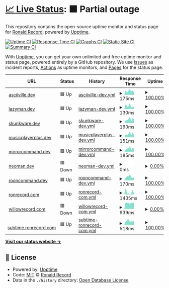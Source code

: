 # [📈 Live Status](https://doctorfree.github.io/upptime): <!--live status--> **🟧 Partial outage**

This repository contains the open-source uptime monitor and status page for [Ronald Record](http://ronrecord.com), powered by [Upptime](https://github.com/upptime/upptime).

[![Uptime CI](https://github.com/doctorfree/upptime/workflows/Uptime%20CI/badge.svg)](https://github.com/doctorfree/upptime/actions?query=workflow%3A%22Uptime+CI%22)
[![Response Time CI](https://github.com/doctorfree/upptime/workflows/Response%20Time%20CI/badge.svg)](https://github.com/doctorfree/upptime/actions?query=workflow%3A%22Response+Time+CI%22)
[![Graphs CI](https://github.com/doctorfree/upptime/workflows/Graphs%20CI/badge.svg)](https://github.com/doctorfree/upptime/actions?query=workflow%3A%22Graphs+CI%22)
[![Static Site CI](https://github.com/doctorfree/upptime/workflows/Static%20Site%20CI/badge.svg)](https://github.com/doctorfree/upptime/actions?query=workflow%3A%22Static+Site+CI%22)
[![Summary CI](https://github.com/doctorfree/upptime/workflows/Summary%20CI/badge.svg)](https://github.com/doctorfree/upptime/actions?query=workflow%3A%22Summary+CI%22)

With [Upptime](https://upptime.js.org), you can get your own unlimited and free uptime monitor and status page, powered entirely by a GitHub repository. We use [Issues](https://github.com/doctorfree/upptime/issues) as incident reports, [Actions](https://github.com/doctorfree/upptime/actions) as uptime monitors, and [Pages](https://doctorfree.github.io/upptime) for the status page.

<!--start: status pages-->
<!-- This summary is generated by Upptime (https://github.com/upptime/upptime) -->
<!-- Do not edit this manually, your changes will be overwritten -->
<!-- prettier-ignore -->
| URL | Status | History | Response Time | Uptime |
| --- | ------ | ------- | ------------- | ------ |
| <img alt="" src="https://icons.duckduckgo.com/ip3/asciiville.dev.ico" height="13"> [asciiville.dev](https://asciiville.dev) | 🟩 Up | [asciiville-dev.yml](https://github.com/doctorfree/upptime/commits/HEAD/history/asciiville-dev.yml) | <details><summary><img alt="Response time graph" src="./graphs/asciiville-dev/response-time-week.png" height="20"> 175ms</summary><br><a href="https://doctorfree.github.io/upptime/history/asciiville-dev"><img alt="Response time 158" src="https://img.shields.io/endpoint?url=https%3A%2F%2Fraw.githubusercontent.com%2Fdoctorfree%2Fupptime%2FHEAD%2Fapi%2Fasciiville-dev%2Fresponse-time.json"></a><br><a href="https://doctorfree.github.io/upptime/history/asciiville-dev"><img alt="24-hour response time 173" src="https://img.shields.io/endpoint?url=https%3A%2F%2Fraw.githubusercontent.com%2Fdoctorfree%2Fupptime%2FHEAD%2Fapi%2Fasciiville-dev%2Fresponse-time-day.json"></a><br><a href="https://doctorfree.github.io/upptime/history/asciiville-dev"><img alt="7-day response time 175" src="https://img.shields.io/endpoint?url=https%3A%2F%2Fraw.githubusercontent.com%2Fdoctorfree%2Fupptime%2FHEAD%2Fapi%2Fasciiville-dev%2Fresponse-time-week.json"></a><br><a href="https://doctorfree.github.io/upptime/history/asciiville-dev"><img alt="30-day response time 198" src="https://img.shields.io/endpoint?url=https%3A%2F%2Fraw.githubusercontent.com%2Fdoctorfree%2Fupptime%2FHEAD%2Fapi%2Fasciiville-dev%2Fresponse-time-month.json"></a><br><a href="https://doctorfree.github.io/upptime/history/asciiville-dev"><img alt="1-year response time 162" src="https://img.shields.io/endpoint?url=https%3A%2F%2Fraw.githubusercontent.com%2Fdoctorfree%2Fupptime%2FHEAD%2Fapi%2Fasciiville-dev%2Fresponse-time-year.json"></a></details> | <details><summary><a href="https://doctorfree.github.io/upptime/history/asciiville-dev">100.00%</a></summary><a href="https://doctorfree.github.io/upptime/history/asciiville-dev"><img alt="All-time uptime 100.00%" src="https://img.shields.io/endpoint?url=https%3A%2F%2Fraw.githubusercontent.com%2Fdoctorfree%2Fupptime%2FHEAD%2Fapi%2Fasciiville-dev%2Fuptime.json"></a><br><a href="https://doctorfree.github.io/upptime/history/asciiville-dev"><img alt="24-hour uptime 100.00%" src="https://img.shields.io/endpoint?url=https%3A%2F%2Fraw.githubusercontent.com%2Fdoctorfree%2Fupptime%2FHEAD%2Fapi%2Fasciiville-dev%2Fuptime-day.json"></a><br><a href="https://doctorfree.github.io/upptime/history/asciiville-dev"><img alt="7-day uptime 100.00%" src="https://img.shields.io/endpoint?url=https%3A%2F%2Fraw.githubusercontent.com%2Fdoctorfree%2Fupptime%2FHEAD%2Fapi%2Fasciiville-dev%2Fuptime-week.json"></a><br><a href="https://doctorfree.github.io/upptime/history/asciiville-dev"><img alt="30-day uptime 100.00%" src="https://img.shields.io/endpoint?url=https%3A%2F%2Fraw.githubusercontent.com%2Fdoctorfree%2Fupptime%2FHEAD%2Fapi%2Fasciiville-dev%2Fuptime-month.json"></a><br><a href="https://doctorfree.github.io/upptime/history/asciiville-dev"><img alt="1-year uptime 100.00%" src="https://img.shields.io/endpoint?url=https%3A%2F%2Fraw.githubusercontent.com%2Fdoctorfree%2Fupptime%2FHEAD%2Fapi%2Fasciiville-dev%2Fuptime-year.json"></a></details>
| <img alt="" src="https://icons.duckduckgo.com/ip3/lazyman.dev.ico" height="13"> [lazyman.dev](https://lazyman.dev) | 🟩 Up | [lazyman-dev.yml](https://github.com/doctorfree/upptime/commits/HEAD/history/lazyman-dev.yml) | <details><summary><img alt="Response time graph" src="./graphs/lazyman-dev/response-time-week.png" height="20"> 130ms</summary><br><a href="https://doctorfree.github.io/upptime/history/lazyman-dev"><img alt="Response time 155" src="https://img.shields.io/endpoint?url=https%3A%2F%2Fraw.githubusercontent.com%2Fdoctorfree%2Fupptime%2FHEAD%2Fapi%2Flazyman-dev%2Fresponse-time.json"></a><br><a href="https://doctorfree.github.io/upptime/history/lazyman-dev"><img alt="24-hour response time 122" src="https://img.shields.io/endpoint?url=https%3A%2F%2Fraw.githubusercontent.com%2Fdoctorfree%2Fupptime%2FHEAD%2Fapi%2Flazyman-dev%2Fresponse-time-day.json"></a><br><a href="https://doctorfree.github.io/upptime/history/lazyman-dev"><img alt="7-day response time 130" src="https://img.shields.io/endpoint?url=https%3A%2F%2Fraw.githubusercontent.com%2Fdoctorfree%2Fupptime%2FHEAD%2Fapi%2Flazyman-dev%2Fresponse-time-week.json"></a><br><a href="https://doctorfree.github.io/upptime/history/lazyman-dev"><img alt="30-day response time 176" src="https://img.shields.io/endpoint?url=https%3A%2F%2Fraw.githubusercontent.com%2Fdoctorfree%2Fupptime%2FHEAD%2Fapi%2Flazyman-dev%2Fresponse-time-month.json"></a><br><a href="https://doctorfree.github.io/upptime/history/lazyman-dev"><img alt="1-year response time 159" src="https://img.shields.io/endpoint?url=https%3A%2F%2Fraw.githubusercontent.com%2Fdoctorfree%2Fupptime%2FHEAD%2Fapi%2Flazyman-dev%2Fresponse-time-year.json"></a></details> | <details><summary><a href="https://doctorfree.github.io/upptime/history/lazyman-dev">100.00%</a></summary><a href="https://doctorfree.github.io/upptime/history/lazyman-dev"><img alt="All-time uptime 100.00%" src="https://img.shields.io/endpoint?url=https%3A%2F%2Fraw.githubusercontent.com%2Fdoctorfree%2Fupptime%2FHEAD%2Fapi%2Flazyman-dev%2Fuptime.json"></a><br><a href="https://doctorfree.github.io/upptime/history/lazyman-dev"><img alt="24-hour uptime 100.00%" src="https://img.shields.io/endpoint?url=https%3A%2F%2Fraw.githubusercontent.com%2Fdoctorfree%2Fupptime%2FHEAD%2Fapi%2Flazyman-dev%2Fuptime-day.json"></a><br><a href="https://doctorfree.github.io/upptime/history/lazyman-dev"><img alt="7-day uptime 100.00%" src="https://img.shields.io/endpoint?url=https%3A%2F%2Fraw.githubusercontent.com%2Fdoctorfree%2Fupptime%2FHEAD%2Fapi%2Flazyman-dev%2Fuptime-week.json"></a><br><a href="https://doctorfree.github.io/upptime/history/lazyman-dev"><img alt="30-day uptime 100.00%" src="https://img.shields.io/endpoint?url=https%3A%2F%2Fraw.githubusercontent.com%2Fdoctorfree%2Fupptime%2FHEAD%2Fapi%2Flazyman-dev%2Fuptime-month.json"></a><br><a href="https://doctorfree.github.io/upptime/history/lazyman-dev"><img alt="1-year uptime 100.00%" src="https://img.shields.io/endpoint?url=https%3A%2F%2Fraw.githubusercontent.com%2Fdoctorfree%2Fupptime%2FHEAD%2Fapi%2Flazyman-dev%2Fuptime-year.json"></a></details>
| <img alt="" src="https://icons.duckduckgo.com/ip3/skunkware.dev.ico" height="13"> [skunkware.dev](https://skunkware.dev) | 🟩 Up | [skunkware-dev.yml](https://github.com/doctorfree/upptime/commits/HEAD/history/skunkware-dev.yml) | <details><summary><img alt="Response time graph" src="./graphs/skunkware-dev/response-time-week.png" height="20"> 190ms</summary><br><a href="https://doctorfree.github.io/upptime/history/skunkware-dev"><img alt="Response time 156" src="https://img.shields.io/endpoint?url=https%3A%2F%2Fraw.githubusercontent.com%2Fdoctorfree%2Fupptime%2FHEAD%2Fapi%2Fskunkware-dev%2Fresponse-time.json"></a><br><a href="https://doctorfree.github.io/upptime/history/skunkware-dev"><img alt="24-hour response time 187" src="https://img.shields.io/endpoint?url=https%3A%2F%2Fraw.githubusercontent.com%2Fdoctorfree%2Fupptime%2FHEAD%2Fapi%2Fskunkware-dev%2Fresponse-time-day.json"></a><br><a href="https://doctorfree.github.io/upptime/history/skunkware-dev"><img alt="7-day response time 190" src="https://img.shields.io/endpoint?url=https%3A%2F%2Fraw.githubusercontent.com%2Fdoctorfree%2Fupptime%2FHEAD%2Fapi%2Fskunkware-dev%2Fresponse-time-week.json"></a><br><a href="https://doctorfree.github.io/upptime/history/skunkware-dev"><img alt="30-day response time 196" src="https://img.shields.io/endpoint?url=https%3A%2F%2Fraw.githubusercontent.com%2Fdoctorfree%2Fupptime%2FHEAD%2Fapi%2Fskunkware-dev%2Fresponse-time-month.json"></a><br><a href="https://doctorfree.github.io/upptime/history/skunkware-dev"><img alt="1-year response time 159" src="https://img.shields.io/endpoint?url=https%3A%2F%2Fraw.githubusercontent.com%2Fdoctorfree%2Fupptime%2FHEAD%2Fapi%2Fskunkware-dev%2Fresponse-time-year.json"></a></details> | <details><summary><a href="https://doctorfree.github.io/upptime/history/skunkware-dev">100.00%</a></summary><a href="https://doctorfree.github.io/upptime/history/skunkware-dev"><img alt="All-time uptime 100.00%" src="https://img.shields.io/endpoint?url=https%3A%2F%2Fraw.githubusercontent.com%2Fdoctorfree%2Fupptime%2FHEAD%2Fapi%2Fskunkware-dev%2Fuptime.json"></a><br><a href="https://doctorfree.github.io/upptime/history/skunkware-dev"><img alt="24-hour uptime 100.00%" src="https://img.shields.io/endpoint?url=https%3A%2F%2Fraw.githubusercontent.com%2Fdoctorfree%2Fupptime%2FHEAD%2Fapi%2Fskunkware-dev%2Fuptime-day.json"></a><br><a href="https://doctorfree.github.io/upptime/history/skunkware-dev"><img alt="7-day uptime 100.00%" src="https://img.shields.io/endpoint?url=https%3A%2F%2Fraw.githubusercontent.com%2Fdoctorfree%2Fupptime%2FHEAD%2Fapi%2Fskunkware-dev%2Fuptime-week.json"></a><br><a href="https://doctorfree.github.io/upptime/history/skunkware-dev"><img alt="30-day uptime 100.00%" src="https://img.shields.io/endpoint?url=https%3A%2F%2Fraw.githubusercontent.com%2Fdoctorfree%2Fupptime%2FHEAD%2Fapi%2Fskunkware-dev%2Fuptime-month.json"></a><br><a href="https://doctorfree.github.io/upptime/history/skunkware-dev"><img alt="1-year uptime 100.00%" src="https://img.shields.io/endpoint?url=https%3A%2F%2Fraw.githubusercontent.com%2Fdoctorfree%2Fupptime%2FHEAD%2Fapi%2Fskunkware-dev%2Fuptime-year.json"></a></details>
| <img alt="" src="https://icons.duckduckgo.com/ip3/musicplayerplus.dev.ico" height="13"> [musicplayerplus.dev](https://musicplayerplus.dev) | 🟩 Up | [musicplayerplus-dev.yml](https://github.com/doctorfree/upptime/commits/HEAD/history/musicplayerplus-dev.yml) | <details><summary><img alt="Response time graph" src="./graphs/musicplayerplus-dev/response-time-week.png" height="20"> 151ms</summary><br><a href="https://doctorfree.github.io/upptime/history/musicplayerplus-dev"><img alt="Response time 174" src="https://img.shields.io/endpoint?url=https%3A%2F%2Fraw.githubusercontent.com%2Fdoctorfree%2Fupptime%2FHEAD%2Fapi%2Fmusicplayerplus-dev%2Fresponse-time.json"></a><br><a href="https://doctorfree.github.io/upptime/history/musicplayerplus-dev"><img alt="24-hour response time 118" src="https://img.shields.io/endpoint?url=https%3A%2F%2Fraw.githubusercontent.com%2Fdoctorfree%2Fupptime%2FHEAD%2Fapi%2Fmusicplayerplus-dev%2Fresponse-time-day.json"></a><br><a href="https://doctorfree.github.io/upptime/history/musicplayerplus-dev"><img alt="7-day response time 151" src="https://img.shields.io/endpoint?url=https%3A%2F%2Fraw.githubusercontent.com%2Fdoctorfree%2Fupptime%2FHEAD%2Fapi%2Fmusicplayerplus-dev%2Fresponse-time-week.json"></a><br><a href="https://doctorfree.github.io/upptime/history/musicplayerplus-dev"><img alt="30-day response time 186" src="https://img.shields.io/endpoint?url=https%3A%2F%2Fraw.githubusercontent.com%2Fdoctorfree%2Fupptime%2FHEAD%2Fapi%2Fmusicplayerplus-dev%2Fresponse-time-month.json"></a><br><a href="https://doctorfree.github.io/upptime/history/musicplayerplus-dev"><img alt="1-year response time 171" src="https://img.shields.io/endpoint?url=https%3A%2F%2Fraw.githubusercontent.com%2Fdoctorfree%2Fupptime%2FHEAD%2Fapi%2Fmusicplayerplus-dev%2Fresponse-time-year.json"></a></details> | <details><summary><a href="https://doctorfree.github.io/upptime/history/musicplayerplus-dev">100.00%</a></summary><a href="https://doctorfree.github.io/upptime/history/musicplayerplus-dev"><img alt="All-time uptime 100.00%" src="https://img.shields.io/endpoint?url=https%3A%2F%2Fraw.githubusercontent.com%2Fdoctorfree%2Fupptime%2FHEAD%2Fapi%2Fmusicplayerplus-dev%2Fuptime.json"></a><br><a href="https://doctorfree.github.io/upptime/history/musicplayerplus-dev"><img alt="24-hour uptime 100.00%" src="https://img.shields.io/endpoint?url=https%3A%2F%2Fraw.githubusercontent.com%2Fdoctorfree%2Fupptime%2FHEAD%2Fapi%2Fmusicplayerplus-dev%2Fuptime-day.json"></a><br><a href="https://doctorfree.github.io/upptime/history/musicplayerplus-dev"><img alt="7-day uptime 100.00%" src="https://img.shields.io/endpoint?url=https%3A%2F%2Fraw.githubusercontent.com%2Fdoctorfree%2Fupptime%2FHEAD%2Fapi%2Fmusicplayerplus-dev%2Fuptime-week.json"></a><br><a href="https://doctorfree.github.io/upptime/history/musicplayerplus-dev"><img alt="30-day uptime 100.00%" src="https://img.shields.io/endpoint?url=https%3A%2F%2Fraw.githubusercontent.com%2Fdoctorfree%2Fupptime%2FHEAD%2Fapi%2Fmusicplayerplus-dev%2Fuptime-month.json"></a><br><a href="https://doctorfree.github.io/upptime/history/musicplayerplus-dev"><img alt="1-year uptime 100.00%" src="https://img.shields.io/endpoint?url=https%3A%2F%2Fraw.githubusercontent.com%2Fdoctorfree%2Fupptime%2FHEAD%2Fapi%2Fmusicplayerplus-dev%2Fuptime-year.json"></a></details>
| <img alt="" src="https://icons.duckduckgo.com/ip3/mirrorcommand.dev.ico" height="13"> [mirrorcommand.dev](https://mirrorcommand.dev) | 🟩 Up | [mirrorcommand-dev.yml](https://github.com/doctorfree/upptime/commits/HEAD/history/mirrorcommand-dev.yml) | <details><summary><img alt="Response time graph" src="./graphs/mirrorcommand-dev/response-time-week.png" height="20"> 185ms</summary><br><a href="https://doctorfree.github.io/upptime/history/mirrorcommand-dev"><img alt="Response time 172" src="https://img.shields.io/endpoint?url=https%3A%2F%2Fraw.githubusercontent.com%2Fdoctorfree%2Fupptime%2FHEAD%2Fapi%2Fmirrorcommand-dev%2Fresponse-time.json"></a><br><a href="https://doctorfree.github.io/upptime/history/mirrorcommand-dev"><img alt="24-hour response time 157" src="https://img.shields.io/endpoint?url=https%3A%2F%2Fraw.githubusercontent.com%2Fdoctorfree%2Fupptime%2FHEAD%2Fapi%2Fmirrorcommand-dev%2Fresponse-time-day.json"></a><br><a href="https://doctorfree.github.io/upptime/history/mirrorcommand-dev"><img alt="7-day response time 185" src="https://img.shields.io/endpoint?url=https%3A%2F%2Fraw.githubusercontent.com%2Fdoctorfree%2Fupptime%2FHEAD%2Fapi%2Fmirrorcommand-dev%2Fresponse-time-week.json"></a><br><a href="https://doctorfree.github.io/upptime/history/mirrorcommand-dev"><img alt="30-day response time 190" src="https://img.shields.io/endpoint?url=https%3A%2F%2Fraw.githubusercontent.com%2Fdoctorfree%2Fupptime%2FHEAD%2Fapi%2Fmirrorcommand-dev%2Fresponse-time-month.json"></a><br><a href="https://doctorfree.github.io/upptime/history/mirrorcommand-dev"><img alt="1-year response time 166" src="https://img.shields.io/endpoint?url=https%3A%2F%2Fraw.githubusercontent.com%2Fdoctorfree%2Fupptime%2FHEAD%2Fapi%2Fmirrorcommand-dev%2Fresponse-time-year.json"></a></details> | <details><summary><a href="https://doctorfree.github.io/upptime/history/mirrorcommand-dev">100.00%</a></summary><a href="https://doctorfree.github.io/upptime/history/mirrorcommand-dev"><img alt="All-time uptime 100.00%" src="https://img.shields.io/endpoint?url=https%3A%2F%2Fraw.githubusercontent.com%2Fdoctorfree%2Fupptime%2FHEAD%2Fapi%2Fmirrorcommand-dev%2Fuptime.json"></a><br><a href="https://doctorfree.github.io/upptime/history/mirrorcommand-dev"><img alt="24-hour uptime 100.00%" src="https://img.shields.io/endpoint?url=https%3A%2F%2Fraw.githubusercontent.com%2Fdoctorfree%2Fupptime%2FHEAD%2Fapi%2Fmirrorcommand-dev%2Fuptime-day.json"></a><br><a href="https://doctorfree.github.io/upptime/history/mirrorcommand-dev"><img alt="7-day uptime 100.00%" src="https://img.shields.io/endpoint?url=https%3A%2F%2Fraw.githubusercontent.com%2Fdoctorfree%2Fupptime%2FHEAD%2Fapi%2Fmirrorcommand-dev%2Fuptime-week.json"></a><br><a href="https://doctorfree.github.io/upptime/history/mirrorcommand-dev"><img alt="30-day uptime 100.00%" src="https://img.shields.io/endpoint?url=https%3A%2F%2Fraw.githubusercontent.com%2Fdoctorfree%2Fupptime%2FHEAD%2Fapi%2Fmirrorcommand-dev%2Fuptime-month.json"></a><br><a href="https://doctorfree.github.io/upptime/history/mirrorcommand-dev"><img alt="1-year uptime 100.00%" src="https://img.shields.io/endpoint?url=https%3A%2F%2Fraw.githubusercontent.com%2Fdoctorfree%2Fupptime%2FHEAD%2Fapi%2Fmirrorcommand-dev%2Fuptime-year.json"></a></details>
| <img alt="" src="https://icons.duckduckgo.com/ip3/neoman.dev.ico" height="13"> [neoman.dev](https://neoman.dev) | 🟥 Down | [neoman-dev.yml](https://github.com/doctorfree/upptime/commits/HEAD/history/neoman-dev.yml) | <details><summary><img alt="Response time graph" src="./graphs/neoman-dev/response-time-week.png" height="20"> 0ms</summary><br><a href="https://doctorfree.github.io/upptime/history/neoman-dev"><img alt="Response time 134" src="https://img.shields.io/endpoint?url=https%3A%2F%2Fraw.githubusercontent.com%2Fdoctorfree%2Fupptime%2FHEAD%2Fapi%2Fneoman-dev%2Fresponse-time.json"></a><br><a href="https://doctorfree.github.io/upptime/history/neoman-dev"><img alt="24-hour response time 0" src="https://img.shields.io/endpoint?url=https%3A%2F%2Fraw.githubusercontent.com%2Fdoctorfree%2Fupptime%2FHEAD%2Fapi%2Fneoman-dev%2Fresponse-time-day.json"></a><br><a href="https://doctorfree.github.io/upptime/history/neoman-dev"><img alt="7-day response time 0" src="https://img.shields.io/endpoint?url=https%3A%2F%2Fraw.githubusercontent.com%2Fdoctorfree%2Fupptime%2FHEAD%2Fapi%2Fneoman-dev%2Fresponse-time-week.json"></a><br><a href="https://doctorfree.github.io/upptime/history/neoman-dev"><img alt="30-day response time 0" src="https://img.shields.io/endpoint?url=https%3A%2F%2Fraw.githubusercontent.com%2Fdoctorfree%2Fupptime%2FHEAD%2Fapi%2Fneoman-dev%2Fresponse-time-month.json"></a><br><a href="https://doctorfree.github.io/upptime/history/neoman-dev"><img alt="1-year response time 0" src="https://img.shields.io/endpoint?url=https%3A%2F%2Fraw.githubusercontent.com%2Fdoctorfree%2Fupptime%2FHEAD%2Fapi%2Fneoman-dev%2Fresponse-time-year.json"></a></details> | <details><summary><a href="https://doctorfree.github.io/upptime/history/neoman-dev">0.00%</a></summary><a href="https://doctorfree.github.io/upptime/history/neoman-dev"><img alt="All-time uptime 8.57%" src="https://img.shields.io/endpoint?url=https%3A%2F%2Fraw.githubusercontent.com%2Fdoctorfree%2Fupptime%2FHEAD%2Fapi%2Fneoman-dev%2Fuptime.json"></a><br><a href="https://doctorfree.github.io/upptime/history/neoman-dev"><img alt="24-hour uptime 0.00%" src="https://img.shields.io/endpoint?url=https%3A%2F%2Fraw.githubusercontent.com%2Fdoctorfree%2Fupptime%2FHEAD%2Fapi%2Fneoman-dev%2Fuptime-day.json"></a><br><a href="https://doctorfree.github.io/upptime/history/neoman-dev"><img alt="7-day uptime 0.00%" src="https://img.shields.io/endpoint?url=https%3A%2F%2Fraw.githubusercontent.com%2Fdoctorfree%2Fupptime%2FHEAD%2Fapi%2Fneoman-dev%2Fuptime-week.json"></a><br><a href="https://doctorfree.github.io/upptime/history/neoman-dev"><img alt="30-day uptime 0.00%" src="https://img.shields.io/endpoint?url=https%3A%2F%2Fraw.githubusercontent.com%2Fdoctorfree%2Fupptime%2FHEAD%2Fapi%2Fneoman-dev%2Fuptime-month.json"></a><br><a href="https://doctorfree.github.io/upptime/history/neoman-dev"><img alt="1-year uptime 0.00%" src="https://img.shields.io/endpoint?url=https%3A%2F%2Fraw.githubusercontent.com%2Fdoctorfree%2Fupptime%2FHEAD%2Fapi%2Fneoman-dev%2Fuptime-year.json"></a></details>
| <img alt="" src="https://icons.duckduckgo.com/ip3/rooncommand.dev.ico" height="13"> [rooncommand.dev](https://rooncommand.dev) | 🟩 Up | [rooncommand-dev.yml](https://github.com/doctorfree/upptime/commits/HEAD/history/rooncommand-dev.yml) | <details><summary><img alt="Response time graph" src="./graphs/rooncommand-dev/response-time-week.png" height="20"> 170ms</summary><br><a href="https://doctorfree.github.io/upptime/history/rooncommand-dev"><img alt="Response time 157" src="https://img.shields.io/endpoint?url=https%3A%2F%2Fraw.githubusercontent.com%2Fdoctorfree%2Fupptime%2FHEAD%2Fapi%2Frooncommand-dev%2Fresponse-time.json"></a><br><a href="https://doctorfree.github.io/upptime/history/rooncommand-dev"><img alt="24-hour response time 123" src="https://img.shields.io/endpoint?url=https%3A%2F%2Fraw.githubusercontent.com%2Fdoctorfree%2Fupptime%2FHEAD%2Fapi%2Frooncommand-dev%2Fresponse-time-day.json"></a><br><a href="https://doctorfree.github.io/upptime/history/rooncommand-dev"><img alt="7-day response time 170" src="https://img.shields.io/endpoint?url=https%3A%2F%2Fraw.githubusercontent.com%2Fdoctorfree%2Fupptime%2FHEAD%2Fapi%2Frooncommand-dev%2Fresponse-time-week.json"></a><br><a href="https://doctorfree.github.io/upptime/history/rooncommand-dev"><img alt="30-day response time 200" src="https://img.shields.io/endpoint?url=https%3A%2F%2Fraw.githubusercontent.com%2Fdoctorfree%2Fupptime%2FHEAD%2Fapi%2Frooncommand-dev%2Fresponse-time-month.json"></a><br><a href="https://doctorfree.github.io/upptime/history/rooncommand-dev"><img alt="1-year response time 160" src="https://img.shields.io/endpoint?url=https%3A%2F%2Fraw.githubusercontent.com%2Fdoctorfree%2Fupptime%2FHEAD%2Fapi%2Frooncommand-dev%2Fresponse-time-year.json"></a></details> | <details><summary><a href="https://doctorfree.github.io/upptime/history/rooncommand-dev">100.00%</a></summary><a href="https://doctorfree.github.io/upptime/history/rooncommand-dev"><img alt="All-time uptime 100.00%" src="https://img.shields.io/endpoint?url=https%3A%2F%2Fraw.githubusercontent.com%2Fdoctorfree%2Fupptime%2FHEAD%2Fapi%2Frooncommand-dev%2Fuptime.json"></a><br><a href="https://doctorfree.github.io/upptime/history/rooncommand-dev"><img alt="24-hour uptime 100.00%" src="https://img.shields.io/endpoint?url=https%3A%2F%2Fraw.githubusercontent.com%2Fdoctorfree%2Fupptime%2FHEAD%2Fapi%2Frooncommand-dev%2Fuptime-day.json"></a><br><a href="https://doctorfree.github.io/upptime/history/rooncommand-dev"><img alt="7-day uptime 100.00%" src="https://img.shields.io/endpoint?url=https%3A%2F%2Fraw.githubusercontent.com%2Fdoctorfree%2Fupptime%2FHEAD%2Fapi%2Frooncommand-dev%2Fuptime-week.json"></a><br><a href="https://doctorfree.github.io/upptime/history/rooncommand-dev"><img alt="30-day uptime 100.00%" src="https://img.shields.io/endpoint?url=https%3A%2F%2Fraw.githubusercontent.com%2Fdoctorfree%2Fupptime%2FHEAD%2Fapi%2Frooncommand-dev%2Fuptime-month.json"></a><br><a href="https://doctorfree.github.io/upptime/history/rooncommand-dev"><img alt="1-year uptime 100.00%" src="https://img.shields.io/endpoint?url=https%3A%2F%2Fraw.githubusercontent.com%2Fdoctorfree%2Fupptime%2FHEAD%2Fapi%2Frooncommand-dev%2Fuptime-year.json"></a></details>
| <img alt="" src="https://icons.duckduckgo.com/ip3/ronrecord.com.ico" height="13"> [ronrecord.com](https://ronrecord.com) | 🟩 Up | [ronrecord-com.yml](https://github.com/doctorfree/upptime/commits/HEAD/history/ronrecord-com.yml) | <details><summary><img alt="Response time graph" src="./graphs/ronrecord-com/response-time-week.png" height="20"> 1435ms</summary><br><a href="https://doctorfree.github.io/upptime/history/ronrecord-com"><img alt="Response time 1170" src="https://img.shields.io/endpoint?url=https%3A%2F%2Fraw.githubusercontent.com%2Fdoctorfree%2Fupptime%2FHEAD%2Fapi%2Fronrecord-com%2Fresponse-time.json"></a><br><a href="https://doctorfree.github.io/upptime/history/ronrecord-com"><img alt="24-hour response time 3747" src="https://img.shields.io/endpoint?url=https%3A%2F%2Fraw.githubusercontent.com%2Fdoctorfree%2Fupptime%2FHEAD%2Fapi%2Fronrecord-com%2Fresponse-time-day.json"></a><br><a href="https://doctorfree.github.io/upptime/history/ronrecord-com"><img alt="7-day response time 1435" src="https://img.shields.io/endpoint?url=https%3A%2F%2Fraw.githubusercontent.com%2Fdoctorfree%2Fupptime%2FHEAD%2Fapi%2Fronrecord-com%2Fresponse-time-week.json"></a><br><a href="https://doctorfree.github.io/upptime/history/ronrecord-com"><img alt="30-day response time 1417" src="https://img.shields.io/endpoint?url=https%3A%2F%2Fraw.githubusercontent.com%2Fdoctorfree%2Fupptime%2FHEAD%2Fapi%2Fronrecord-com%2Fresponse-time-month.json"></a><br><a href="https://doctorfree.github.io/upptime/history/ronrecord-com"><img alt="1-year response time 939" src="https://img.shields.io/endpoint?url=https%3A%2F%2Fraw.githubusercontent.com%2Fdoctorfree%2Fupptime%2FHEAD%2Fapi%2Fronrecord-com%2Fresponse-time-year.json"></a></details> | <details><summary><a href="https://doctorfree.github.io/upptime/history/ronrecord-com">100.00%</a></summary><a href="https://doctorfree.github.io/upptime/history/ronrecord-com"><img alt="All-time uptime 99.99%" src="https://img.shields.io/endpoint?url=https%3A%2F%2Fraw.githubusercontent.com%2Fdoctorfree%2Fupptime%2FHEAD%2Fapi%2Fronrecord-com%2Fuptime.json"></a><br><a href="https://doctorfree.github.io/upptime/history/ronrecord-com"><img alt="24-hour uptime 100.00%" src="https://img.shields.io/endpoint?url=https%3A%2F%2Fraw.githubusercontent.com%2Fdoctorfree%2Fupptime%2FHEAD%2Fapi%2Fronrecord-com%2Fuptime-day.json"></a><br><a href="https://doctorfree.github.io/upptime/history/ronrecord-com"><img alt="7-day uptime 100.00%" src="https://img.shields.io/endpoint?url=https%3A%2F%2Fraw.githubusercontent.com%2Fdoctorfree%2Fupptime%2FHEAD%2Fapi%2Fronrecord-com%2Fuptime-week.json"></a><br><a href="https://doctorfree.github.io/upptime/history/ronrecord-com"><img alt="30-day uptime 99.91%" src="https://img.shields.io/endpoint?url=https%3A%2F%2Fraw.githubusercontent.com%2Fdoctorfree%2Fupptime%2FHEAD%2Fapi%2Fronrecord-com%2Fuptime-month.json"></a><br><a href="https://doctorfree.github.io/upptime/history/ronrecord-com"><img alt="1-year uptime 99.99%" src="https://img.shields.io/endpoint?url=https%3A%2F%2Fraw.githubusercontent.com%2Fdoctorfree%2Fupptime%2FHEAD%2Fapi%2Fronrecord-com%2Fuptime-year.json"></a></details>
| <img alt="" src="https://icons.duckduckgo.com/ip3/willowrecord.com.ico" height="13"> [willowrecord.com](https://willowrecord.com) | 🟥 Down | [willowrecord-com.yml](https://github.com/doctorfree/upptime/commits/HEAD/history/willowrecord-com.yml) | <details><summary><img alt="Response time graph" src="./graphs/willowrecord-com/response-time-week.png" height="20"> 939ms</summary><br><a href="https://doctorfree.github.io/upptime/history/willowrecord-com"><img alt="Response time 795" src="https://img.shields.io/endpoint?url=https%3A%2F%2Fraw.githubusercontent.com%2Fdoctorfree%2Fupptime%2FHEAD%2Fapi%2Fwillowrecord-com%2Fresponse-time.json"></a><br><a href="https://doctorfree.github.io/upptime/history/willowrecord-com"><img alt="24-hour response time 1000" src="https://img.shields.io/endpoint?url=https%3A%2F%2Fraw.githubusercontent.com%2Fdoctorfree%2Fupptime%2FHEAD%2Fapi%2Fwillowrecord-com%2Fresponse-time-day.json"></a><br><a href="https://doctorfree.github.io/upptime/history/willowrecord-com"><img alt="7-day response time 939" src="https://img.shields.io/endpoint?url=https%3A%2F%2Fraw.githubusercontent.com%2Fdoctorfree%2Fupptime%2FHEAD%2Fapi%2Fwillowrecord-com%2Fresponse-time-week.json"></a><br><a href="https://doctorfree.github.io/upptime/history/willowrecord-com"><img alt="30-day response time 972" src="https://img.shields.io/endpoint?url=https%3A%2F%2Fraw.githubusercontent.com%2Fdoctorfree%2Fupptime%2FHEAD%2Fapi%2Fwillowrecord-com%2Fresponse-time-month.json"></a><br><a href="https://doctorfree.github.io/upptime/history/willowrecord-com"><img alt="1-year response time 765" src="https://img.shields.io/endpoint?url=https%3A%2F%2Fraw.githubusercontent.com%2Fdoctorfree%2Fupptime%2FHEAD%2Fapi%2Fwillowrecord-com%2Fresponse-time-year.json"></a></details> | <details><summary><a href="https://doctorfree.github.io/upptime/history/willowrecord-com">0.00%</a></summary><a href="https://doctorfree.github.io/upptime/history/willowrecord-com"><img alt="All-time uptime 57.21%" src="https://img.shields.io/endpoint?url=https%3A%2F%2Fraw.githubusercontent.com%2Fdoctorfree%2Fupptime%2FHEAD%2Fapi%2Fwillowrecord-com%2Fuptime.json"></a><br><a href="https://doctorfree.github.io/upptime/history/willowrecord-com"><img alt="24-hour uptime 0.00%" src="https://img.shields.io/endpoint?url=https%3A%2F%2Fraw.githubusercontent.com%2Fdoctorfree%2Fupptime%2FHEAD%2Fapi%2Fwillowrecord-com%2Fuptime-day.json"></a><br><a href="https://doctorfree.github.io/upptime/history/willowrecord-com"><img alt="7-day uptime 0.00%" src="https://img.shields.io/endpoint?url=https%3A%2F%2Fraw.githubusercontent.com%2Fdoctorfree%2Fupptime%2FHEAD%2Fapi%2Fwillowrecord-com%2Fuptime-week.json"></a><br><a href="https://doctorfree.github.io/upptime/history/willowrecord-com"><img alt="30-day uptime 0.00%" src="https://img.shields.io/endpoint?url=https%3A%2F%2Fraw.githubusercontent.com%2Fdoctorfree%2Fupptime%2FHEAD%2Fapi%2Fwillowrecord-com%2Fuptime-month.json"></a><br><a href="https://doctorfree.github.io/upptime/history/willowrecord-com"><img alt="1-year uptime 47.81%" src="https://img.shields.io/endpoint?url=https%3A%2F%2Fraw.githubusercontent.com%2Fdoctorfree%2Fupptime%2FHEAD%2Fapi%2Fwillowrecord-com%2Fuptime-year.json"></a></details>
| <img alt="" src="https://raw.githubusercontent.com/doctorfree/upptime/master/assets/dummy.ico" height="13"> [subtime.ronrecord.com](https://subtime.ronrecord.com) | 🟩 Up | [subtime-ronrecord-com.yml](https://github.com/doctorfree/upptime/commits/HEAD/history/subtime-ronrecord-com.yml) | <details><summary><img alt="Response time graph" src="./graphs/subtime-ronrecord-com/response-time-week.png" height="20"> 518ms</summary><br><a href="https://doctorfree.github.io/upptime/history/subtime-ronrecord-com"><img alt="Response time 389" src="https://img.shields.io/endpoint?url=https%3A%2F%2Fraw.githubusercontent.com%2Fdoctorfree%2Fupptime%2FHEAD%2Fapi%2Fsubtime-ronrecord-com%2Fresponse-time.json"></a><br><a href="https://doctorfree.github.io/upptime/history/subtime-ronrecord-com"><img alt="24-hour response time 543" src="https://img.shields.io/endpoint?url=https%3A%2F%2Fraw.githubusercontent.com%2Fdoctorfree%2Fupptime%2FHEAD%2Fapi%2Fsubtime-ronrecord-com%2Fresponse-time-day.json"></a><br><a href="https://doctorfree.github.io/upptime/history/subtime-ronrecord-com"><img alt="7-day response time 518" src="https://img.shields.io/endpoint?url=https%3A%2F%2Fraw.githubusercontent.com%2Fdoctorfree%2Fupptime%2FHEAD%2Fapi%2Fsubtime-ronrecord-com%2Fresponse-time-week.json"></a><br><a href="https://doctorfree.github.io/upptime/history/subtime-ronrecord-com"><img alt="30-day response time 624" src="https://img.shields.io/endpoint?url=https%3A%2F%2Fraw.githubusercontent.com%2Fdoctorfree%2Fupptime%2FHEAD%2Fapi%2Fsubtime-ronrecord-com%2Fresponse-time-month.json"></a><br><a href="https://doctorfree.github.io/upptime/history/subtime-ronrecord-com"><img alt="1-year response time 398" src="https://img.shields.io/endpoint?url=https%3A%2F%2Fraw.githubusercontent.com%2Fdoctorfree%2Fupptime%2FHEAD%2Fapi%2Fsubtime-ronrecord-com%2Fresponse-time-year.json"></a></details> | <details><summary><a href="https://doctorfree.github.io/upptime/history/subtime-ronrecord-com">100.00%</a></summary><a href="https://doctorfree.github.io/upptime/history/subtime-ronrecord-com"><img alt="All-time uptime 99.99%" src="https://img.shields.io/endpoint?url=https%3A%2F%2Fraw.githubusercontent.com%2Fdoctorfree%2Fupptime%2FHEAD%2Fapi%2Fsubtime-ronrecord-com%2Fuptime.json"></a><br><a href="https://doctorfree.github.io/upptime/history/subtime-ronrecord-com"><img alt="24-hour uptime 100.00%" src="https://img.shields.io/endpoint?url=https%3A%2F%2Fraw.githubusercontent.com%2Fdoctorfree%2Fupptime%2FHEAD%2Fapi%2Fsubtime-ronrecord-com%2Fuptime-day.json"></a><br><a href="https://doctorfree.github.io/upptime/history/subtime-ronrecord-com"><img alt="7-day uptime 100.00%" src="https://img.shields.io/endpoint?url=https%3A%2F%2Fraw.githubusercontent.com%2Fdoctorfree%2Fupptime%2FHEAD%2Fapi%2Fsubtime-ronrecord-com%2Fuptime-week.json"></a><br><a href="https://doctorfree.github.io/upptime/history/subtime-ronrecord-com"><img alt="30-day uptime 100.00%" src="https://img.shields.io/endpoint?url=https%3A%2F%2Fraw.githubusercontent.com%2Fdoctorfree%2Fupptime%2FHEAD%2Fapi%2Fsubtime-ronrecord-com%2Fuptime-month.json"></a><br><a href="https://doctorfree.github.io/upptime/history/subtime-ronrecord-com"><img alt="1-year uptime 100.00%" src="https://img.shields.io/endpoint?url=https%3A%2F%2Fraw.githubusercontent.com%2Fdoctorfree%2Fupptime%2FHEAD%2Fapi%2Fsubtime-ronrecord-com%2Fuptime-year.json"></a></details>

<!--end: status pages-->

[**Visit our status website →**](https://doctorfree.github.io/upptime)

## 📄 License

- Powered by: [Upptime](https://github.com/upptime/upptime)
- Code: [MIT](./LICENSE) © [Ronald Record](http://ronrecord.com)
- Data in the `./history` directory: [Open Database License](https://opendatacommons.org/licenses/odbl/1-0/)
